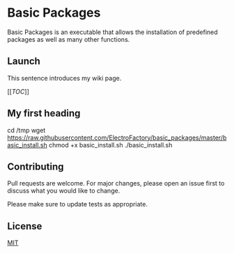 # Basic Packages

Basic Packages is an executable that allows the installation of predefined packages as well as many other functions.

## Launch

This sentence introduces my wiki page.

[[_TOC_]]

## My first heading

cd /tmp
wget https://raw.githubusercontent.com/ElectroFactory/basic_packages/master/basic_install.sh
chmod +x basic_install.sh
./basic_install.sh


## Contributing
Pull requests are welcome. For major changes, please open an issue first to discuss what you would like to change.

Please make sure to update tests as appropriate.

## License
[MIT](https://choosealicense.com/licenses/mit/)
